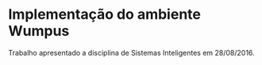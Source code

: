 # Implementação do ambiente Wumpus
Trabalho apresentado a disciplina de Sistemas Inteligentes em 28/08/2016.
